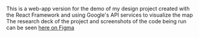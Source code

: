 This is a web-app version for the demo of my design project created with the React Framework and using Google's API services to visualize the map <br />
The research deck of the project and screenshots of the code being run can be seen [here on Figma](https://www.figma.com/file/pqOzERi68Xw0x4GJbqMK4x/Research-Deck?type=design&node-id=0%3A1&mode=design&t=vfkjcptVZr7nUAPE-1)
